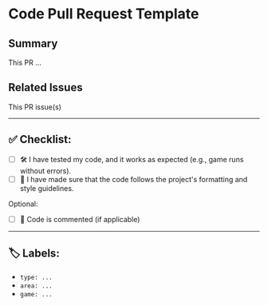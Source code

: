 # Code Pull Request Template

## Summary
<!-- 
INSTRUCTIONS:
- Briefly describe the purpose of this pull request. 
-->
This PR <!-- adds|modifies|fixes --> ... <!-- Briefly explain what the PR changes. -->

## Related Issues
<!-- 
INSTRUCTIONS:
- Mention related issue numbers here.
- Example: "Fixes #123, Closes #456."
-->

This PR <!-- fixes|closes|addresses --> issue(s) <!-- (e.g., Fixes #123, Closes #456) -->

---

<!-- ## Media
# Add screenshots, GIFs, or videos if applicable. If not, delete this section.
-->

## ✅ Checklist:

  - [ ] 🛠️ I have tested my code, and it works as expected (e.g., game runs without errors).
  - [ ] 📝 I have made sure that the code follows the project's formatting and style guidelines.

Optional:
  - [ ] 💬 Code is commented (if applicable)


---

## 🏷️ Labels:
<!-- 
INSTRUCTIONS:
- Add labels to describe the purpose of this PR.
- Examples:
  - **Type**: 
    - `type: enhancement` – For improving existing functionality.
    - `type: bug fix` – For fixing issues in the code.
    - `type: refactor` – For optimizing or cleaning up code.
    - `type: feature` – For adding new features.
  - **Area**: 
    - `area: gameplay` – For changes affecting core game mechanics.
    - `area: assets` – For updates to sprites, textures, or UI.
    - `area: audio` – For sound effects or music updates.
  - **Game**: 
    - `game: mechanics` – For changes to combat, movement, or game systems.
    - `game: UI` – For updates to the user interface or HUD.
    - `game: animations` – For animation-related changes.
-->
  - `type: ...` 
  - `area: ...`
  - `game: ...`
